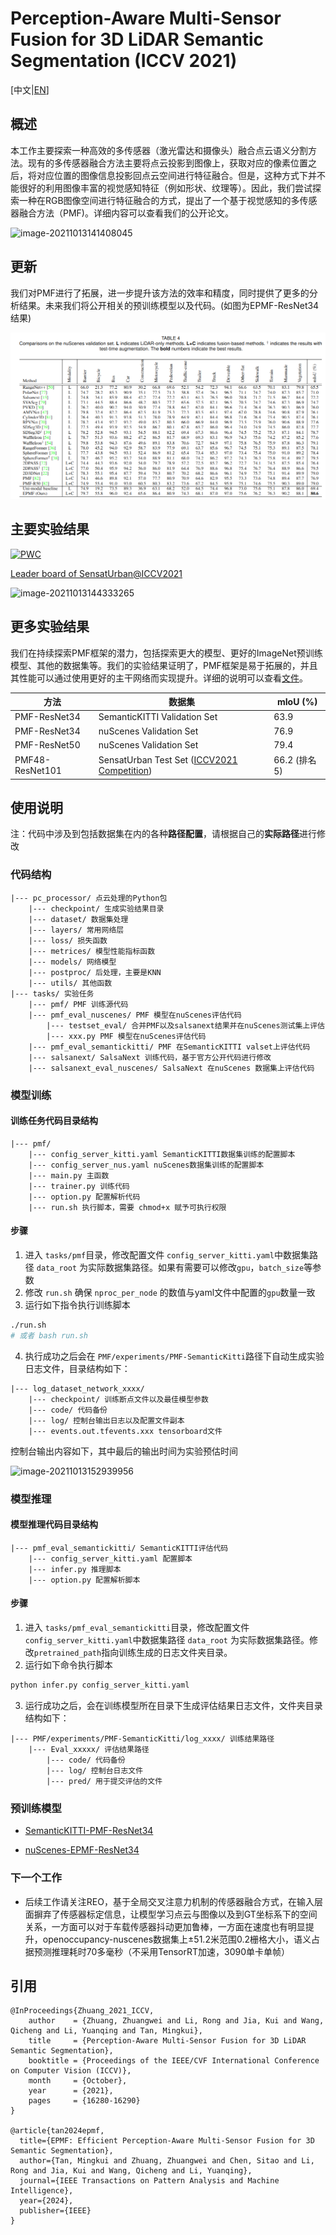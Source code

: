 # Perception-Aware Multi-Sensor Fusion for 3D LiDAR Semantic Segmentation (ICCV 2021)

[中文|[EN](./README_en.md)]

## 概述

本工作主要探索一种高效的多传感器（激光雷达和摄像头）融合点云语义分割方法。现有的多传感器融合方法主要将点云投影到图像上，获取对应的像素位置之后，将对应位置的图像信息投影回点云空间进行特征融合。但是，这种方式下并不能很好的利用图像丰富的视觉感知特征（例如形状、纹理等）。因此，我们尝试探索一种在RGB图像空间进行特征融合的方式，提出了一个基于视觉感知的多传感器融合方法（PMF)。详细内容可以查看我们的公开论文。

![image-20211013141408045](assets/image-20211013141408045.png)

## 更新

我们对PMF进行了拓展，进一步提升该方法的效率和精度，同时提供了更多的分析结果。未来我们将公开相关的预训练模型以及代码。(如图为EPMF-ResNet34结果)

![image-20240218162734227](./assets/image-20240218162734227.png)



## 主要实验结果

[![PWC](https://img.shields.io/endpoint.svg?url=https://paperswithcode.com/badge/perception-aware-multi-sensor-fusion-for-3d/lidar-semantic-segmentation-on-nuscenes)](https://paperswithcode.com/sota/lidar-semantic-segmentation-on-nuscenes?p=perception-aware-multi-sensor-fusion-for-3d)

[Leader board of SensatUrban@ICCV2021](https://competitions.codalab.org/competitions/31519#results)

![image-20211013144333265](assets/image-20211013144333265.png)

## 更多实验结果

我们在持续探索PMF框架的潜力，包括探索更大的模型、更好的ImageNet预训练模型、其他的数据集等。我们的实验结果证明了，PMF框架是易于拓展的，并且其性能可以通过使用更好的主干网络而实现提升。详细的说明可以查看[文件](./more_experiment_config.md)。

| 方法            | 数据集                                                       | mIoU (%)      |
| --------------- | ------------------------------------------------------------ | ------------- |
| PMF-ResNet34    | SemanticKITTI Validation Set                                 | 63.9          |
| PMF-ResNet34    | nuScenes Validation Set                                      | 76.9          |
| PMF-ResNet50    | nuScenes Validation Set                                      | 79.4          |
| PMF48-ResNet101 | SensatUrban Test Set ([ICCV2021 Competition](https://competitions.codalab.org/competitions/31519#results)) | 66.2 (排名 5) |



## 使用说明

注：代码中涉及到包括数据集在内的各种**路径配置**，请根据自己的**实际路径**进行修改

### 代码结构

```
|--- pc_processor/ 点云处理的Python包
	|--- checkpoint/ 生成实验结果目录
	|--- dataset/ 数据集处理
	|--- layers/ 常用网络层
	|--- loss/ 损失函数
	|--- metrices/ 模型性能指标函数
	|--- models/ 网络模型
	|--- postproc/ 后处理，主要是KNN
	|--- utils/ 其他函数
|--- tasks/ 实验任务
	|--- pmf/ PMF 训练源代码
	|--- pmf_eval_nuscenes/ PMF 模型在nuScenes评估代码
		|--- testset_eval/ 合并PMF以及salsanext结果并在nuScenes测试集上评估
		|--- xxx.py PMF 模型在nuScenes评估代码
	|--- pmf_eval_semantickitti/ PMF 在SemanticKITTI valset上评估代码
	|--- salsanext/ SalsaNext 训练代码，基于官方公开代码进行修改
	|--- salsanext_eval_nuscenes/ SalsaNext 在nuScenes 数据集上评估代码
```



### 模型训练

#### 训练任务代码目录结构

```
|--- pmf/
	|--- config_server_kitti.yaml SemanticKITTI数据集训练的配置脚本
	|--- config_server_nus.yaml nuScenes数据集训练的配置脚本
	|--- main.py 主函数
	|--- trainer.py 训练代码
	|--- option.py 配置解析代码
	|--- run.sh 执行脚本，需要 chmod+x 赋予可执行权限
```

#### 步骤

1. 进入 `tasks/pmf`目录，修改配置文件 `config_server_kitti.yaml`中数据集路径 `data_root` 为实际数据集路径。如果有需要可以修改`gpu`，`batch_size`等参数
2. 修改 `run.sh` 确保 `nproc_per_node` 的数值与yaml文件中配置的`gpu`数量一致
3. 运行如下指令执行训练脚本

```bash
./run.sh
# 或者 bash run.sh
```

4. 执行成功之后会在 `PMF/experiments/PMF-SemanticKitti`路径下自动生成实验日志文件，目录结构如下：

```
|--- log_dataset_network_xxxx/
	|--- checkpoint/ 训练断点文件以及最佳模型参数
	|--- code/ 代码备份
	|--- log/ 控制台输出日志以及配置文件副本
	|--- events.out.tfevents.xxx tensorboard文件
```

控制台输出内容如下，其中最后的输出时间为实验预估时间

![image-20211013152939956](assets/image-20211013152939956.png)

### 模型推理

#### 模型推理代码目录结构

```
|--- pmf_eval_semantickitti/ SemanticKITTI评估代码
	|--- config_server_kitti.yaml 配置脚本
	|--- infer.py 推理脚本
	|--- option.py 配置解析脚本
```

#### 步骤

1. 进入 `tasks/pmf_eval_semantickitti`目录，修改配置文件 `config_server_kitti.yaml`中数据集路径 `data_root` 为实际数据集路径。修改`pretrained_path`指向训练生成的日志文件夹目录。
2. 运行如下命令执行脚本

```bash
python infer.py config_server_kitti.yaml
```

3. 运行成功之后，会在训练模型所在目录下生成评估结果日志文件，文件夹目录结构如下：

```
|--- PMF/experiments/PMF-SemanticKitti/log_xxxx/ 训练结果路径
	|--- Eval_xxxxx/ 评估结果路径
		|--- code/ 代码备份
		|--- log/ 控制台日志文件
		|--- pred/ 用于提交评估的文件
```

### 预训练模型

- [SemanticKITTI-PMF-ResNet34](https://drive.google.com/file/d/1-dgvl1mlweasZNCQXw6WPR6OF64hTIuU/view?usp=drive_link)

- [nuScenes-EPMF-ResNet34](https://drive.google.com/file/d/19hgcF91q3rEXyURGev0zLJ50c19b_WSF/view?usp=sharing)

### 下一个工作
- 后续工作请关注REO，基于全局交叉注意力机制的传感器融合方式，在输入层面摒弃了传感器标定信息，让模型学习点云与图像以及到GT坐标系下的空间关系，一方面可以对于车载传感器抖动更加鲁棒，一方面在速度也有明显提升，openoccupancy-nuscenes数据集上±51.2米范围0.2栅格大小，语义占据预测推理耗时70多毫秒（不采用TensorRT加速，3090单卡单帧）

## 引用

```
@InProceedings{Zhuang_2021_ICCV,
    author    = {Zhuang, Zhuangwei and Li, Rong and Jia, Kui and Wang, Qicheng and Li, Yuanqing and Tan, Mingkui},
    title     = {Perception-Aware Multi-Sensor Fusion for 3D LiDAR Semantic Segmentation},
    booktitle = {Proceedings of the IEEE/CVF International Conference on Computer Vision (ICCV)},
    month     = {October},
    year      = {2021},
    pages     = {16280-16290}
}

@article{tan2024epmf,
  title={EPMF: Efficient Perception-Aware Multi-Sensor Fusion for 3D Semantic Segmentation},
  author={Tan, Mingkui and Zhuang, Zhuangwei and Chen, Sitao and Li, Rong and Jia, Kui and Wang, Qicheng and Li, Yuanqing},
  journal={IEEE Transactions on Pattern Analysis and Machine Intelligence},
  year={2024},
  publisher={IEEE}
}
```





